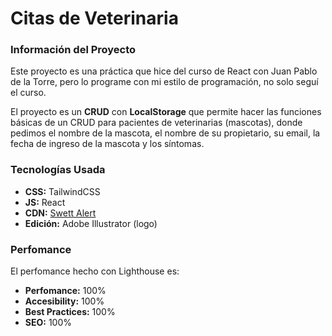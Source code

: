 # Citas de Veterinaria

### Información del Proyecto
Este proyecto es una práctica que hice del curso de React con Juan Pablo de la Torre, pero lo programe con mi estilo de programación, no solo seguí el curso.

El proyecto es un **CRUD** con **LocalStorage** que permite hacer las funciones básicas de un CRUD para pacientes de veterinarias (mascotas), donde pedimos el nombre de la mascota, el nombre de su propietario, su email, la fecha de ingreso de la mascota y los síntomas.

### Tecnologías Usada
- **CSS:** TailwindCSS
- **JS:** React
- **CDN:** [Swett Alert](https://sweetalert2.github.io/ "Swett Alert")
- **Edición:** Adobe Illustrator (logo)

### Perfomance
El perfomance hecho con Lighthouse es:
- **Perfomance:** 100%
- **Accesibility:** 100%
- **Best Practices:** 100%
- **SEO:** 100%
